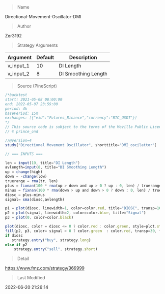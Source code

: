 
> Name

Directional-Movement-Oscillator-DMI

> Author

Zer3192



> Strategy Arguments



|Argument|Default|Description|
|----|----|----|
|v_input_1|10|DI Length|
|v_input_2|8|DI Smoothing Length|


> Source (PineScript)

``` javascript
/*backtest
start: 2021-05-08 00:00:00
end: 2022-05-07 23:59:00
period: 4h
basePeriod: 15m
exchanges: [{"eid":"Futures_Binance","currency":"BTC_USDT"}]
*/
// This source code is subject to the terms of the Mozilla Public License 2.0 at https://mozilla.org/MPL/2.0/
// © prince_ond

//@version=4
study("Directional Movement Oscillator", shorttitle="DMI_oscilattor")

// === INPUTS ===

len = input(10, title="DI Length")
avlength=input(8, title="DI Smoothing Length")
up = change(high)
down = -change(low)
truerange = rma(tr, len)
plus = fixnan(100 * rma(up > down and up > 0 ? up : 0, len) / truerange)
minus = fixnan(100 * rma(down > up and down > 0 ? down : 0, len) / truerange)
diosc = plus-minus
signal= sma(diosc,avlength)

p1 = plot(diosc, linewidth=1, color=color.red, title="DIOSC", transp=100)
p2 = plot(signal, linewidth=2, color=color.blue, title="Signal")
p3 = plot(0, color=color.black)

plot(diosc, color = diosc <= 0 ? color.red : color.green, style=plot.style_columns, transp=20)
fill(p2, p3, color= signal > 0 ? color.green  : color.red, transp=30, title='DMI_signal')
if diosc
   strategy.entry("buy", strategy.long)
else if p2
    strategy.entry("sell", strategy.short)  

```

> Detail

https://www.fmz.com/strategy/369999

> Last Modified

2022-06-20 21:26:14
